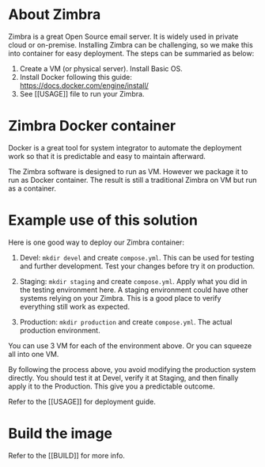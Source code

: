 # About Zimbra

Zimbra is a great Open Source email server. It is widely used in private cloud or on-premise. Installing Zimbra can be challenging, so we make this into container for easy deployment. The steps can be summaried as below:

1. Create a VM (or physical server). Install Basic OS.
2. Install Docker following this guide: https://docs.docker.com/engine/install/
3. See [[USAGE]] file to run your Zimbra.

# Zimbra Docker container

Docker is a great tool for system integrator to automate the deployment work so that it is predictable and easy to maintain afterward.

The Zimbra software is designed to run as VM. However we package it to run as Docker container. The result is still a traditional Zimbra on VM but run as a container.

# Example use of this solution

Here is one good way to deploy our Zimbra container:

1. Devel: `mkdir devel` and create `compose.yml`. This can be used for testing and further development. Test your changes before try it on production.

2. Staging: `mkdir staging` and create `compose.yml`. Apply what you did in the testing environment here. A staging environment could have other systems relying on your Zimbra. This is a good place to verify everything still work as expected.

3. Production: `mkdir production` and create `compose.yml`. The actual production environment.

You can use 3 VM for each of the environment above. Or you can squeeze all into one VM.

By following the process above, you avoid modifying the production system directly. You should test it at Devel, verify it at Staging, and then finally apply it to the Production. This give you a predictable outcome.

Refer to the [[USAGE]] for deployment guide.

# Build the image

Refer to the [[BUILD]] for more info.
